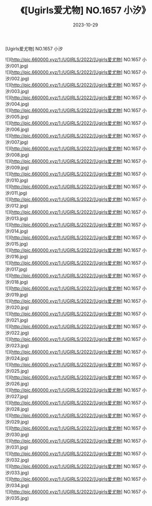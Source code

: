 ﻿---
layout: post
title:  《[Ugirls爱尤物] NO.1657 小汐》
date:   2023-10-29
img: http://pic.660000.xyz/1:/UGIRLS/2022/[Ugirls爱尤物] NO.1657 小汐/000.jpg
categories: [美女, 清纯, 唯美]
---

[Ugirls爱尤物] NO.1657 小汐

 ![](http://pic.660000.xyz/1:/UGIRLS/2022/[Ugirls爱尤物] NO.1657 小汐/001.jpg) <br>![](http://pic.660000.xyz/1:/UGIRLS/2022/[Ugirls爱尤物] NO.1657 小汐/002.jpg) <br>![](http://pic.660000.xyz/1:/UGIRLS/2022/[Ugirls爱尤物] NO.1657 小汐/003.jpg) <br>![](http://pic.660000.xyz/1:/UGIRLS/2022/[Ugirls爱尤物] NO.1657 小汐/004.jpg) <br>![](http://pic.660000.xyz/1:/UGIRLS/2022/[Ugirls爱尤物] NO.1657 小汐/005.jpg) <br>![](http://pic.660000.xyz/1:/UGIRLS/2022/[Ugirls爱尤物] NO.1657 小汐/006.jpg) <br>![](http://pic.660000.xyz/1:/UGIRLS/2022/[Ugirls爱尤物] NO.1657 小汐/007.jpg) <br>![](http://pic.660000.xyz/1:/UGIRLS/2022/[Ugirls爱尤物] NO.1657 小汐/008.jpg) <br>![](http://pic.660000.xyz/1:/UGIRLS/2022/[Ugirls爱尤物] NO.1657 小汐/009.jpg) <br>![](http://pic.660000.xyz/1:/UGIRLS/2022/[Ugirls爱尤物] NO.1657 小汐/010.jpg) <br>![](http://pic.660000.xyz/1:/UGIRLS/2022/[Ugirls爱尤物] NO.1657 小汐/011.jpg) <br>![](http://pic.660000.xyz/1:/UGIRLS/2022/[Ugirls爱尤物] NO.1657 小汐/012.jpg) <br>![](http://pic.660000.xyz/1:/UGIRLS/2022/[Ugirls爱尤物] NO.1657 小汐/013.jpg) <br>![](http://pic.660000.xyz/1:/UGIRLS/2022/[Ugirls爱尤物] NO.1657 小汐/014.jpg) <br>![](http://pic.660000.xyz/1:/UGIRLS/2022/[Ugirls爱尤物] NO.1657 小汐/015.jpg) <br>![](http://pic.660000.xyz/1:/UGIRLS/2022/[Ugirls爱尤物] NO.1657 小汐/016.jpg) <br>![](http://pic.660000.xyz/1:/UGIRLS/2022/[Ugirls爱尤物] NO.1657 小汐/017.jpg) <br>![](http://pic.660000.xyz/1:/UGIRLS/2022/[Ugirls爱尤物] NO.1657 小汐/018.jpg) <br>![](http://pic.660000.xyz/1:/UGIRLS/2022/[Ugirls爱尤物] NO.1657 小汐/019.jpg) <br>![](http://pic.660000.xyz/1:/UGIRLS/2022/[Ugirls爱尤物] NO.1657 小汐/020.jpg) <br>![](http://pic.660000.xyz/1:/UGIRLS/2022/[Ugirls爱尤物] NO.1657 小汐/021.jpg) <br>![](http://pic.660000.xyz/1:/UGIRLS/2022/[Ugirls爱尤物] NO.1657 小汐/022.jpg) <br>![](http://pic.660000.xyz/1:/UGIRLS/2022/[Ugirls爱尤物] NO.1657 小汐/023.jpg) <br>![](http://pic.660000.xyz/1:/UGIRLS/2022/[Ugirls爱尤物] NO.1657 小汐/024.jpg) <br>![](http://pic.660000.xyz/1:/UGIRLS/2022/[Ugirls爱尤物] NO.1657 小汐/025.jpg) <br>![](http://pic.660000.xyz/1:/UGIRLS/2022/[Ugirls爱尤物] NO.1657 小汐/026.jpg) <br>![](http://pic.660000.xyz/1:/UGIRLS/2022/[Ugirls爱尤物] NO.1657 小汐/027.jpg) <br>![](http://pic.660000.xyz/1:/UGIRLS/2022/[Ugirls爱尤物] NO.1657 小汐/028.jpg) <br>![](http://pic.660000.xyz/1:/UGIRLS/2022/[Ugirls爱尤物] NO.1657 小汐/029.jpg) <br>![](http://pic.660000.xyz/1:/UGIRLS/2022/[Ugirls爱尤物] NO.1657 小汐/030.jpg) <br>![](http://pic.660000.xyz/1:/UGIRLS/2022/[Ugirls爱尤物] NO.1657 小汐/031.jpg) <br>![](http://pic.660000.xyz/1:/UGIRLS/2022/[Ugirls爱尤物] NO.1657 小汐/032.jpg) <br>![](http://pic.660000.xyz/1:/UGIRLS/2022/[Ugirls爱尤物] NO.1657 小汐/033.jpg) <br>![](http://pic.660000.xyz/1:/UGIRLS/2022/[Ugirls爱尤物] NO.1657 小汐/034.jpg) <br>![](http://pic.660000.xyz/1:/UGIRLS/2022/[Ugirls爱尤物] NO.1657 小汐/035.jpg) <br>
